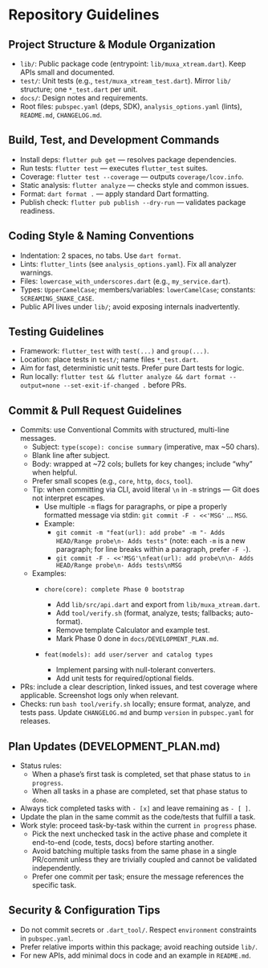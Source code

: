 # Repository Guidelines

## Project Structure & Module Organization
- `lib/`: Public package code (entrypoint: `lib/muxa_xtream.dart`). Keep APIs small and documented.
- `test/`: Unit tests (e.g., `test/muxa_xtream_test.dart`). Mirror `lib/` structure; one `*_test.dart` per unit.
- `docs/`: Design notes and requirements.
- Root files: `pubspec.yaml` (deps, SDK), `analysis_options.yaml` (lints), `README.md`, `CHANGELOG.md`.

## Build, Test, and Development Commands
- Install deps: `flutter pub get` — resolves package dependencies.
- Run tests: `flutter test` — executes `flutter_test` suites.
- Coverage: `flutter test --coverage` — outputs `coverage/lcov.info`.
- Static analysis: `flutter analyze` — checks style and common issues.
- Format: `dart format .` — apply standard Dart formatting.
- Publish check: `flutter pub publish --dry-run` — validates package readiness.

## Coding Style & Naming Conventions
- Indentation: 2 spaces, no tabs. Use `dart format`.
- Lints: `flutter_lints` (see `analysis_options.yaml`). Fix all analyzer warnings.
- Files: `lowercase_with_underscores.dart` (e.g., `my_service.dart`).
- Types: `UpperCamelCase`; members/variables: `lowerCamelCase`; constants: `SCREAMING_SNAKE_CASE`.
- Public API lives under `lib/`; avoid exposing internals inadvertently.

## Testing Guidelines
- Framework: `flutter_test` with `test(...)` and `group(...)`.
- Location: place tests in `test/`; name files `*_test.dart`.
- Aim for fast, deterministic unit tests. Prefer pure Dart tests for logic.
- Run locally: `flutter test && flutter analyze && dart format --output=none --set-exit-if-changed .` before PRs.

## Commit & Pull Request Guidelines
- Commits: use Conventional Commits with structured, multi-line messages.
  - Subject: `type(scope): concise summary` (imperative, max ~50 chars).
  - Blank line after subject.
  - Body: wrapped at ~72 cols; bullets for key changes; include “why” when helpful.
  - Prefer small scopes (e.g., `core`, `http`, `docs`, `tool`).
  - Tip: when committing via CLI, avoid literal `\n` in `-m` strings — Git does not interpret escapes.
    - Use multiple `-m` flags for paragraphs, or pipe a properly formatted message via stdin: `git commit -F - <<'MSG'` ... `MSG`.
    - Example:
      - `git commit -m "feat(url): add probe" -m "- Adds HEAD/Range probe\n- Adds tests"` (note: each `-m` is a new paragraph; for line breaks within a paragraph, prefer `-F -`).
      - `git commit -F - <<'MSG'\nfeat(url): add probe\n\n- Adds HEAD/Range probe\n- Adds tests\nMSG`
  - Examples:
    - `chore(core): complete Phase 0 bootstrap`
      
      - Add `lib/src/api.dart` and export from `lib/muxa_xtream.dart`.
      - Add `tool/verify.sh` (format, analyze, tests; fallbacks; auto-format).
      - Remove template Calculator and example test.
      - Mark Phase 0 done in `docs/DEVELOPMENT_PLAN.md`.
    - `feat(models): add user/server and catalog types`
      
      - Implement parsing with null-tolerant converters.
      - Add unit tests for required/optional fields.
- PRs: include a clear description, linked issues, and test coverage where applicable. Screenshot logs only when relevant.
- Checks: run `bash tool/verify.sh` locally; ensure format, analyze, and tests pass. Update `CHANGELOG.md` and bump `version` in `pubspec.yaml` for releases.

## Plan Updates (DEVELOPMENT_PLAN.md)
- Status rules:
  - When a phase’s first task is completed, set that phase status to `in progress`.
  - When all tasks in a phase are completed, set that phase status to `done`.
- Always tick completed tasks with `- [x]` and leave remaining as `- [ ]`.
- Update the plan in the same commit as the code/tests that fulfill a task.
 - Work style: proceed task-by-task within the current `in progress` phase.
   - Pick the next unchecked task in the active phase and complete it end-to-end (code, tests, docs) before starting another.
   - Avoid batching multiple tasks from the same phase in a single PR/commit unless they are trivially coupled and cannot be validated independently.
   - Prefer one commit per task; ensure the message references the specific task.

## Security & Configuration Tips
- Do not commit secrets or `.dart_tool/`. Respect `environment` constraints in `pubspec.yaml`.
- Prefer relative imports within this package; avoid reaching outside `lib/`.
- For new APIs, add minimal docs in code and an example in `README.md`.
